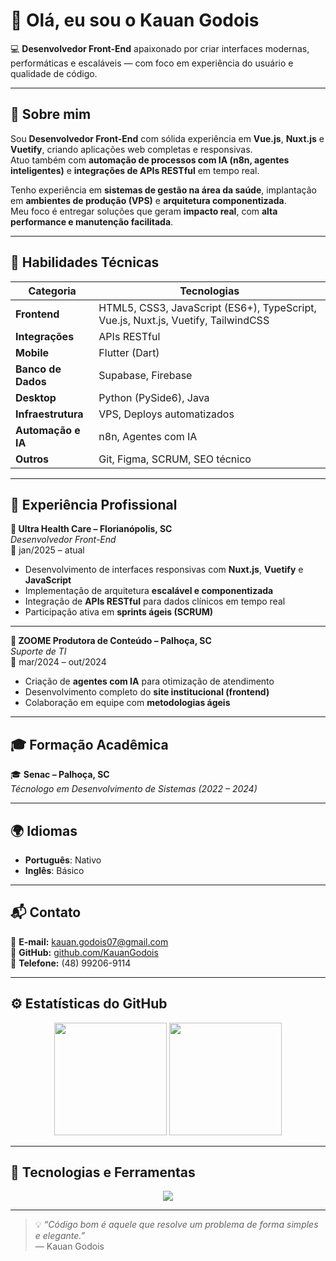 # 👋 Olá, eu sou o Kauan Godois  

💻 **Desenvolvedor Front-End** apaixonado por criar interfaces modernas, performáticas e escaláveis — com foco em experiência do usuário e qualidade de código.

---

## 🚀 Sobre mim  

Sou **Desenvolvedor Front-End** com sólida experiência em **Vue.js**, **Nuxt.js** e **Vuetify**, criando aplicações web completas e responsivas.  
Atuo também com **automação de processos com IA (n8n, agentes inteligentes)** e **integrações de APIs RESTful** em tempo real.

Tenho experiência em **sistemas de gestão na área da saúde**, implantação em **ambientes de produção (VPS)** e **arquitetura componentizada**.  
Meu foco é entregar soluções que geram **impacto real**, com **alta performance e manutenção facilitada**.

---

## 🧠 Habilidades Técnicas  

| Categoria | Tecnologias |
|------------|--------------|
| **Frontend** | HTML5, CSS3, JavaScript (ES6+), TypeScript, Vue.js, Nuxt.js, Vuetify, TailwindCSS |
| **Integrações** | APIs RESTful |
| **Mobile** | Flutter (Dart) |
| **Banco de Dados** | Supabase, Firebase |
| **Desktop** | Python (PySide6), Java |
| **Infraestrutura** | VPS, Deploys automatizados |
| **Automação e IA** | n8n, Agentes com IA |
| **Outros** | Git, Figma, SCRUM, SEO técnico |

---

## 💼 Experiência Profissional  

**🧩 Ultra Health Care – Florianópolis, SC**  
*Desenvolvedor Front-End*  
📅 jan/2025 – atual  
- Desenvolvimento de interfaces responsivas com **Nuxt.js**, **Vuetify** e **JavaScript**  
- Implementação de arquitetura **escalável e componentizada**  
- Integração de **APIs RESTful** para dados clínicos em tempo real  
- Participação ativa em **sprints ágeis (SCRUM)**  

---

**🎥 ZOOME Produtora de Conteúdo – Palhoça, SC**  
*Suporte de TI*  
📅 mar/2024 – out/2024  
- Criação de **agentes com IA** para otimização de atendimento  
- Desenvolvimento completo do **site institucional (frontend)**  
- Colaboração em equipe com **metodologias ágeis**  

---

## 🎓 Formação Acadêmica  

🎓 **Senac – Palhoça, SC**  
*Técnologo em Desenvolvimento de Sistemas (2022 – 2024)*

---

## 🌍 Idiomas  

- **Português**: Nativo  
- **Inglês**: Básico  

---

## 📬 Contato  

📧 **E-mail:** [kauan.godois07@gmail.com](mailto:kauan.godois07@gmail.com)  
🔗 **GitHub:** [github.com/KauanGodois](https://github.com/KauanGodois)  
📱 **Telefone:** (48) 99206-9114  

---

## ⚙️ Estatísticas do GitHub  

<p align="center">
  <img height="180em" src="https://github-readme-stats.vercel.app/api?username=KauanGodois&show_icons=true&theme=radical&include_all_commits=true&count_private=true"/>
  <img height="180em" src="https://github-readme-stats.vercel.app/api/top-langs/?username=KauanGodois&layout=compact&langs_count=7&theme=radical"/>
</p>

---

## 🧩 Tecnologias e Ferramentas  

<p align="center">
  <img src="https://skillicons.dev/icons?i=vue,nuxt,js,ts,tailwind,python,flutter,firebase,supabase,git,figma,vscode" />
</p>

---

> 💡 *“Código bom é aquele que resolve um problema de forma simples e elegante.”*  
> — Kauan Godois
